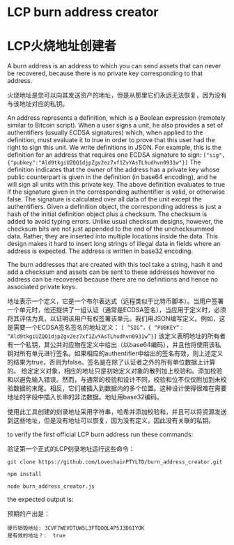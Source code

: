 # LCP burn address creator
# LCP火烧地址创建者

A burn address is an address to which you can send assets that can never be recovered, because there is no private key corresponding to that address.

火烧地址是您可以向其发送资产的地址，但是从那里它们永远无法恢复，因为没有与该地址对应的私钥。

An address represents a definition, which is a Boolean expression (remotely similar to Bitcoin script). When a user signs a unit, he also provides a set of authentifiers (usually ECDSA signatures) which, when applied to the definition, must evaluate it to true in order to prove that this user had the right to sign this unit. We write definitions in JSON. For example, this is the definition for an address that requires one ECDSA signature to sign:
`["sig",{"pubkey":"Ald9tkgiUZQQ1djpZgv2ez7xf1ZvYAsTLhudhvn0931w"}]`
The definition indicates that the owner of the address has a private key whose public counterpart is given in the definition (in base64 encoding), and he will sign all units with this private key. The above definition evaluates to true if the signature given in the corresponding authentifier is valid, or otherwise false. The signature is calculated over all data of the unit except the authentifiers.
Given a definition object, the corresponding address is just a hash of the initial definition object plus a checksum. The checksum is added to avoid typing errors. Unlike usual checksum designs, however, the checksum bits are not just appended to the end of the unchecksummed data. Rather, they are inserted into multiple locations inside the data. This design makes it hard to insert long strings of illegal data in fields where an address is expected. The address is written in base32 encoding. 

The burn addresses that are created with this tool take a string, hash it and add a checksum and assets can be sent to these addresses however no address can be recovered because there are no definitions and hence no associated private keys.

地址表示一个定义，它是一个布尔表达式（远程类似于比特币脚本）。当用户签署一个单元时，他还提供了一组认证（通常是ECDSA签名），当应用于定义时，必须将其评估为真，以证明该用户有权签署该单元。我们用JSON编写定义。例如，这是需要一个ECDSA签名签名的地址定义：
`[ “SIG”，{ “PUBKEY”： “Ald9tkgiUZQQ1djpZgv2ez7xf1ZvYAsTLhudhvn0931w”}]`
该定义表明地址的所有者有一个私钥，其公共对应物在定义中给出（以base64编码），并且他将使用该私钥对所有单元进行签名。如果相应的authentifier中给出的签名有效，则上述定义的结果为true，否则为false。签名是在除了认证者之外的所有单位数据上计算的。
给定定义对象，相应的地址只是初始定义对象的散列加上校验和。添加校验和以避免输入错误。然而，与通常的校验和设计不同，校验和位不仅仅附加到未校验数据的末尾。相反，它们被插入到数据内的多个位置。这种设计使得很难在需要地址的字段中插入长串的非法数据。地址用base32编码。

使用此工具创建的刻录地址采用字符串，哈希并添加校验和，并且可以将资源发送到这些地址，但是没有地址可以恢复，因为没有定义，因此没有关联的私钥。

to verify the first official LCP burn address run these commands:

验证第一个正式的LCP刻录地址运行这些命令：
```
git clone https://github.com/LovechainPTYLTD/burn_address_creator.git

npm install

node burn_address_creator.js
```
the expected output is:

预期的产出是： 


```
硬币销毁地址: 3CVF7WEVOTUW5L3FTQOQL4P5J3D6IYOK
是有效的地址？:  true
```